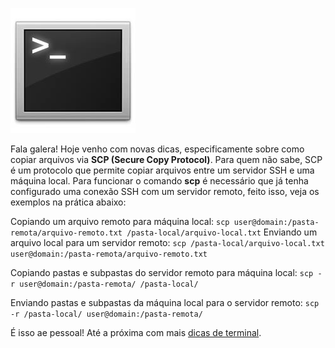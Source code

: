 ![Terminal Console Linux](/images/terminal-console-linux.jpg)

Fala galera! Hoje venho com novas dicas, especificamente sobre como copiar arquivos via **SCP (Secure Copy Protocol)**. Para quem não sabe, SCP é um protocolo que permite copiar arquivos entre um servidor SSH e uma máquina local. Para funcionar o comando **scp** é necessário que já tenha configurado uma conexão SSH com um servidor remoto, feito isso, veja os exemplos na prática abaixo:

Copiando um arquivo remoto para máquina local:
`scp user@domain:/pasta-remota/arquivo-remoto.txt /pasta-local/arquivo-local.txt`
Enviando um arquivo local para um servidor remoto:
`scp /pasta-local/arquivo-local.txt user@domain:/pasta-remota/arquivo-remoto.txt`

Copiando pastas e subpastas do servidor remoto para máquina local:
`scp -r user@domain:/pasta-remota/ /pasta-local/`

Enviando pastas e subpastas da máquina local para o servidor remoto:
`scp -r /pasta-local/ user@domain:/pasta-remota/`

É isso ae pessoal! Até a próxima com mais [dicas de terminal](/dicas-de-terminal "Dicas de terminal").